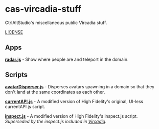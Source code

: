 # cas-vircadia-stuff

CtrlAltStudio's miscellaneous public Vircadia stuff.

[LICENSE](./LICENSE)


## Apps

**[radar.js](apps.radar)** - Show where people are and teleport in the domain.


## Scripts

**[avatarDisperser.js](scripts/avatarDisperser)** - Disperses avatars spawning in a domain so that they don't land at the same 
coordinates as each other.

**[currentAPI.js](scripts/currentAPI)** - A modified version of High Fidelity's original, UI-less currentAPI.js script.

**[inspect.js](scripts/inspect)** - A modified version of High Fidelity's inspect.js script. 
_Superseded by the inspect.js included in [Vircadia](https://vircadia.com/)._

